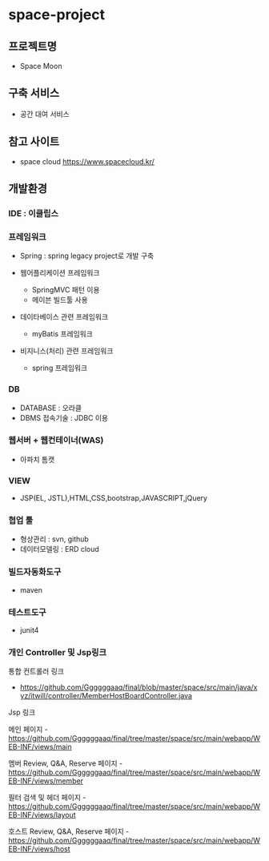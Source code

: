 # space-project

## 프로젝트명
- Space Moon

## 구축 서비스
- 공간 대여 서비스

## 참고 사이트
- space cloud  https://www.spacecloud.kr/

## 개발환경

### IDE : 이클립스
### 프레임워크
- Spring : spring legacy project로 개발 구축

- 웹어플리케이션 프레임워크
  - SpringMVC 패턴 이용 
  - 메이븐 빌드툴 사용
- 데이타베이스 관련 프레임워크
  - myBatis 프레임워크
- 비지니스(처리) 관련 프레임워크
  - spring 프레임워크

### DB
- DATABASE : 오라클
- DBMS 접속기술 : JDBC 이용

### 웹서버 + 웹컨테이너(WAS)
- 아파치 톰캣

### VIEW
- JSP(EL, JSTL),HTML,CSS,bootstrap,JAVASCRIPT,jQuery

### 협업 툴
- 형상관리 : svn, github
- 데이터모델링 : ERD cloud

### 빌드자동화도구
- maven

### 테스트도구
- junit4

### 개인 Controller 및 Jsp링크

통합 컨트롤러 링크

- https://github.com/Ggggggaaq/final/blob/master/space/src/main/java/xyz/itwill/controller/MemberHostBoardController.java

Jsp 링크

메인 페이지
-https://github.com/Ggggggaaq/final/tree/master/space/src/main/webapp/WEB-INF/views/main

멤버 Review, Q&A, Reserve 페이지
-https://github.com/Ggggggaaq/final/tree/master/space/src/main/webapp/WEB-INF/views/member

필터 검색 및 헤더 페이지
-https://github.com/Ggggggaaq/final/tree/master/space/src/main/webapp/WEB-INF/views/layout

호스트 Review, Q&A, Reserve 페이지
-https://github.com/Ggggggaaq/final/tree/master/space/src/main/webapp/WEB-INF/views/host
